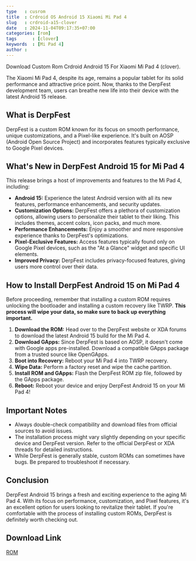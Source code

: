 ```yaml
---
type   : cusrom
title  : Crdroid OS Android 15 Xiaomi Mi Pad 4
slug   : crdroid-a15-clover
date   : 2024-11-04T09:17:35+07:00
categories: [rom]
tags      : [clover]
keywords  : [Mi Pad 4]
author : 
---
```


Download Custom Rom Crdroid Android 15 For Xiaomi Mi Pad 4 (clover).

The Xiaomi Mi Pad 4, despite its age, remains a popular tablet for its solid performance and attractive price point. Now, thanks to the DerpFest development team, users can breathe new life into their device with the latest Android 15 release. 

## What is DerpFest

DerpFest is a custom ROM known for its focus on smooth performance, unique customizations, and a Pixel-like experience. It's built on AOSP (Android Open Source Project) and incorporates features typically exclusive to Google Pixel devices.

## What's New in DerpFest Android 15 for Mi Pad 4

This release brings a host of improvements and features to the Mi Pad 4, including:

* **Android 15:** Experience the latest Android version with all its new features, performance enhancements, and security updates.
* **Customization Options:** DerpFest offers a plethora of customization options, allowing users to personalize their tablet to their liking. This includes themes, accent colors, icon packs, and much more.
* **Performance Enhancements:** Enjoy a smoother and more responsive experience thanks to DerpFest's optimizations.
* **Pixel-Exclusive Features:** Access features typically found only on Google Pixel devices, such as the "At a Glance" widget and specific UI elements.
* **Improved Privacy:** DerpFest includes privacy-focused features, giving users more control over their data.

## How to Install DerpFest Android 15 on Mi Pad 4

Before proceeding, remember that installing a custom ROM requires unlocking the bootloader and installing a custom recovery like TWRP. **This process will wipe your data, so make sure to back up everything important.**

1. **Download the ROM:** Head over to the DerpFest website or XDA forums to download the latest Android 15 build for the Mi Pad 4.
2. **Download GApps:** Since DerpFest is based on AOSP, it doesn't come with Google apps pre-installed. Download a compatible GApps package from a trusted source like OpenGApps.
3. **Boot into Recovery:** Reboot your Mi Pad 4 into TWRP recovery.
4. **Wipe Data:** Perform a factory reset and wipe the cache partition.
5. **Install ROM and GApps:** Flash the DerpFest ROM zip file, followed by the GApps package.
6. **Reboot:** Reboot your device and enjoy DerpFest Android 15 on your Mi Pad 4!

## Important Notes

* Always double-check compatibility and download files from official sources to avoid issues.
* The installation process might vary slightly depending on your specific device and DerpFest version. Refer to the official DerpFest or XDA threads for detailed instructions.
* While DerpFest is generally stable, custom ROMs can sometimes have bugs. Be prepared to troubleshoot if necessary.

## Conclusion

DerpFest Android 15 brings a fresh and exciting experience to the aging Mi Pad 4. With its focus on performance, customization, and Pixel features, it's an excellent option for users looking to revitalize their tablet. If you're comfortable with the process of installing custom ROMs, DerpFest is definitely worth checking out.


## Download Link
[ROM](https://sourceforge.net/projects/crdroid/files/clover/10.x/)

